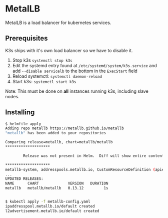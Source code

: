 # MetalLB

MetalLB is a load balancer for kubernetes services.

## Prerequisites

K3s ships with it's own load balancer so we have to disable it.

1. Stop k3s `systemctl stop k3s`
2. Edit the systemd entry found at `/etc/systemd/system/k3s.service` and add `--disable servicelb` to the bottom in the `ExecStart` field
3. Reload systemctl: `systemctl daemon-reload`
4. Start k3s: `systemctl start k3s`

Note: This must be done on **all** instances running k3s, including slave nodes.

## Installing

```sh
$ helmfile apply
Adding repo metallb https://metallb.github.io/metallb
"metallb" has been added to your repositories

Comparing release=metallb, chart=metallb/metallb
********************

        Release was not present in Helm.  Diff will show entire contents as new.

********************
metallb-system, addresspools.metallb.io, CustomResourceDefinition (apiextensions.k8s.io) has been added:
...
UPDATED RELEASES:
NAME      CHART             VERSION   DURATION
metallb   metallb/metallb   0.13.12         1s


$ kubectl apply -f metallb-config.yaml
ipaddresspool.metallb.io/default created
l2advertisement.metallb.io/default created

```
